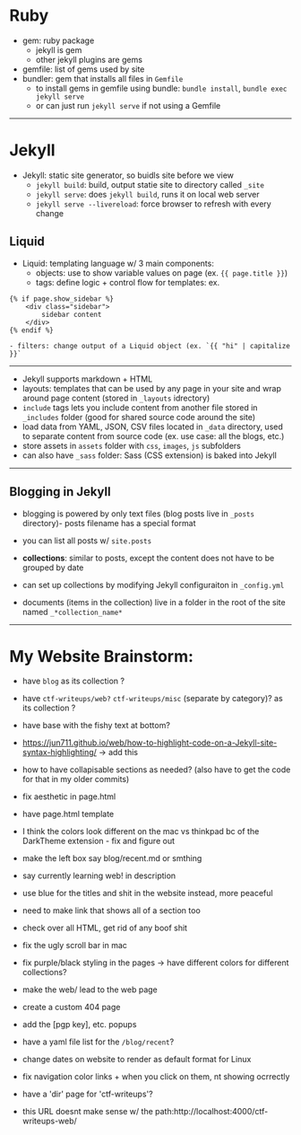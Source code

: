# Ruby

- gem: ruby package 
    - jekyll is gem 
    - other jekyll plugins are gems 
- gemfile: list of gems used by site 
- bundler: gem that installs all files in `Gemfile`
    - to install gems in gemfile using bundle: `bundle install`, `bundle exec jekyll serve`
    - or can just run `jekyll serve` if not using a Gemfile


---
# Jekyll

- Jekyll: static site generator, so buidls site before we view 
    - `jekyll build`: build, output statie site to directory called `_site`
    - `jekyll serve`: does `jekyll build`, runs it on local web server
    - `jekyll serve --livereload`: force browser to refresh with every change

## Liquid

- Liquid: templating language w/ 3 main components: 
    - objects: use to show variable values on page (ex. `{{ page.title }}`)
    - tags: define logic + control flow for templates: 
ex. 
```
{% if page.show_sidebar %}
    <div class="sidebar">
        sidebar content 
    </div>
{% endif %}
```

    - filters: change output of a Liquid object (ex. `{{ "hi" | capitalize }}` 

---

- Jekyll supports markdown + HTML
- layouts: templates that can be used by any page in your site and wrap around page content (stored in `_layouts` idrectory)
- `include` tags lets you include content from another file stored in `_includes` folder (good for shared source code around the site)
- load data from YAML, JSON, CSV files located in `_data` directory, used to separate content from source code (ex. use case: all the blogs, etc.)
- store assets in `assets` folder with `css`, `images`, `js` subfolders
- can also have `_sass` folder: Sass (CSS extension) is baked into Jekyll

---
## Blogging in Jekyll 
- blogging is powered by only text files (blog posts live in `_posts` directory)- posts filename has a special format
- you can list all posts w/ `site.posts`

- **collections**: similar to posts, except the content does not have to be grouped by date
- can set up collections by modifying Jekyll configuraiton in `_config.yml`
- documents (items in the collection) live in a folder in the root of the site named `_*collection_name*`

---

# My Website Brainstorm: 

- have `blog` as its collection ? 
- have `ctf-writeups/web?` `ctf-writeups/misc` (separate by category)? as its collection ?

- have base with the fishy text at bottom?
- https://jun711.github.io/web/how-to-highlight-code-on-a-Jekyll-site-syntax-highlighting/ -> add this 

- how to have collapisable sections as needed? (also have to get the code for that in my older commits)
- fix aesthetic in page.html 

- have page.html template 
- I think the colors look different on the mac vs thinkpad bc of the DarkTheme extension - fix and figure out 

- make the left box say blog/recent.md or smthing
- say currently learning web! in description

- use blue for the titles and shit in the website instead, more peaceful

- need to make link that shows all of a section too

- check over all HTML, get rid of any boof shit
- fix the ugly scroll bar in mac

- fix purple/black styling in the pages -> have different colors for different collections?
- make the web/ lead to the web page
- create a custom 404 page 

- add the [pgp key], etc. popups
- have a yaml file list for the `/blog/recent`?

- change dates on website to render as default format for Linux
- fix navigation color links + when you click on them, nt showing ocrrectly 
- have a 'dir' page for 'ctf-writeups'?  

- this URL doesnt make sense w/ the path:http://localhost:4000/ctf-writeups-web/
